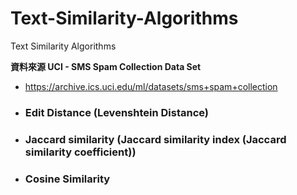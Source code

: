 # Text-Similarity-Algorithms
Text Similarity Algorithms

**資料來源  UCI - SMS Spam Collection Data Set**
   - https://archive.ics.uci.edu/ml/datasets/sms+spam+collection



* ### Edit Distance (Levenshtein Distance)

* ### Jaccard similarity (Jaccard similarity index (Jaccard similarity coefficient))

* ### Cosine Similarity



